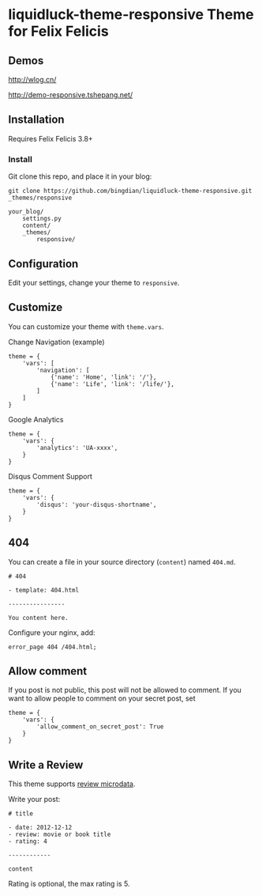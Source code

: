 # liquidluck-theme-responsive Theme for Felix Felicis

## Demos

http://wlog.cn/

http://demo-responsive.tshepang.net/

## Installation

Requires Felix Felicis 3.8+

### Install

Git clone this repo, and place it in your blog:

	git clone https://github.com/bingdian/liquidluck-theme-responsive.git _themes/responsive

	your_blog/
    	settings.py
    	content/
    	_themes/
       		responsive/

## Configuration

Edit your settings, change your theme to ``responsive``.


## Customize

You can customize your theme with ``theme.vars``.

Change Navigation (example)

	theme = {
		'vars': [
			'navigation': [
				{'name': 'Home', 'link': '/'},
				{'name': 'Life', 'link': '/life/'},
			]
		]
	}

Google Analytics

	theme = {
		'vars': {
			'analytics': 'UA-xxxx',
		}
	}

Disqus Comment Support

	theme = {
		'vars': {
			'disqus': 'your-disqus-shortname',
		}
	}

## 404

You can create a file in your source directory (``content``) named ``404.md``.

	# 404
	
	- template: 404.html
	
	----------------

	You content here.

Configure your nginx, add:

	error_page 404 /404.html;


## Allow comment

If you post is not public, this post will not be allowed to comment.
If you want to allow people to comment on your secret post, set

	theme = {
		'vars': {
			'allow_comment_on_secret_post': True
		}
	}

## Write a Review

This theme supports [review microdata](http://support.google.com/webmasters/bin/answer.py?hl=en&answer=146645#Individual_reviews).

Write your post:

	# title
	
	- date: 2012-12-12
	- review: movie or book title
	- rating: 4
	
	------------

	content

Rating is optional, the max rating is 5.
